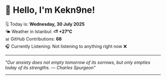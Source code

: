 # 👋 Hello, I'm Kekn9ne!

🗓️ Today is: **Wednesday, 30 July 2025**  
🌤️ Weather in Istanbul: **⛅️  +27°C**  
📊 GitHub Contributions: **68**  
🎧 Currently Listening: Not listening to anything right now ❌

---

_"Our anxiety does not empty tomorrow of its sorrows, but only empties today of its strengths. — *Charles Spurgeon*"_

---
